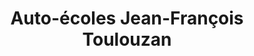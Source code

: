---
title: "Auto-écoles Jean-François Toulouzan"
url: /lannion/auto-ecoles-jean-francois-toulouzan/
shop: Allgemein
---